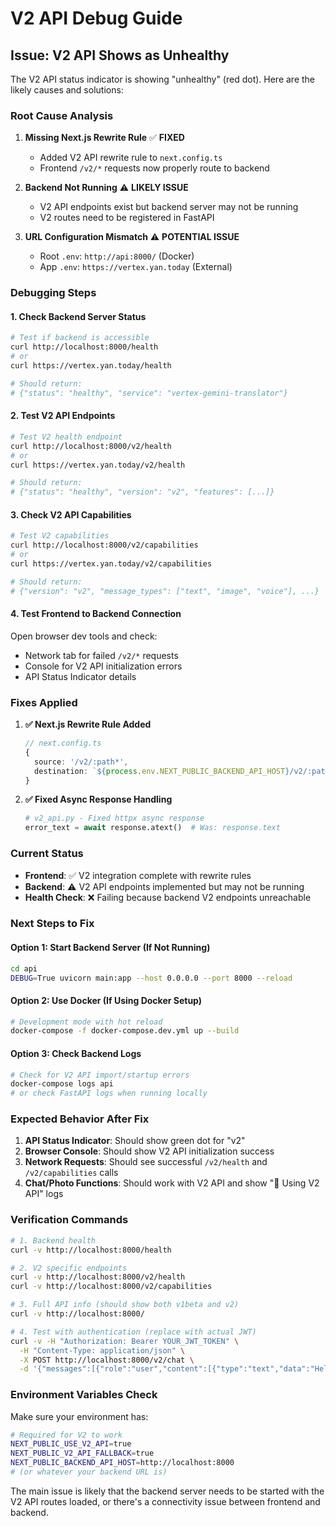 # V2 API Debug Guide

## Issue: V2 API Shows as Unhealthy

The V2 API status indicator is showing "unhealthy" (red dot). Here are the likely causes and solutions:

### Root Cause Analysis

1. **Missing Next.js Rewrite Rule** ✅ **FIXED**
   - Added V2 API rewrite rule to `next.config.ts`
   - Frontend `/v2/*` requests now properly route to backend

2. **Backend Not Running** ⚠️ **LIKELY ISSUE**
   - V2 API endpoints exist but backend server may not be running
   - V2 routes need to be registered in FastAPI

3. **URL Configuration Mismatch** ⚠️ **POTENTIAL ISSUE**
   - Root `.env`: `http://api:8000/` (Docker)
   - App `.env`: `https://vertex.yan.today` (External)

### Debugging Steps

#### 1. Check Backend Server Status
```bash
# Test if backend is accessible
curl http://localhost:8000/health
# or 
curl https://vertex.yan.today/health

# Should return:
# {"status": "healthy", "service": "vertex-gemini-translator"}
```

#### 2. Test V2 API Endpoints
```bash
# Test V2 health endpoint
curl http://localhost:8000/v2/health
# or
curl https://vertex.yan.today/v2/health

# Should return:
# {"status": "healthy", "version": "v2", "features": [...]}
```

#### 3. Check V2 API Capabilities
```bash
# Test V2 capabilities
curl http://localhost:8000/v2/capabilities
# or
curl https://vertex.yan.today/v2/capabilities

# Should return:
# {"version": "v2", "message_types": ["text", "image", "voice"], ...}
```

#### 4. Test Frontend to Backend Connection
Open browser dev tools and check:
- Network tab for failed `/v2/*` requests
- Console for V2 API initialization errors
- API Status Indicator details

### Fixes Applied

1. **✅ Next.js Rewrite Rule Added**
   ```typescript
   // next.config.ts
   {
     source: '/v2/:path*',
     destination: `${process.env.NEXT_PUBLIC_BACKEND_API_HOST}/v2/:path*`,
   }
   ```

2. **✅ Fixed Async Response Handling**
   ```python
   # v2_api.py - Fixed httpx async response
   error_text = await response.atext()  # Was: response.text
   ```

### Current Status

- **Frontend**: ✅ V2 integration complete with rewrite rules
- **Backend**: ⚠️ V2 API endpoints implemented but may not be running
- **Health Check**: ❌ Failing because backend V2 endpoints unreachable

### Next Steps to Fix

#### Option 1: Start Backend Server (If Not Running)
```bash
cd api
DEBUG=True uvicorn main:app --host 0.0.0.0 --port 8000 --reload
```

#### Option 2: Use Docker (If Using Docker Setup)
```bash
# Development mode with hot reload
docker-compose -f docker-compose.dev.yml up --build
```

#### Option 3: Check Backend Logs
```bash
# Check for V2 API import/startup errors
docker-compose logs api
# or check FastAPI logs when running locally
```

### Expected Behavior After Fix

1. **API Status Indicator**: Should show green dot for "v2"
2. **Browser Console**: Should show V2 API initialization success
3. **Network Requests**: Should see successful `/v2/health` and `/v2/capabilities` calls
4. **Chat/Photo Functions**: Should work with V2 API and show "🚀 Using V2 API" logs

### Verification Commands

```bash
# 1. Backend health
curl -v http://localhost:8000/health

# 2. V2 specific endpoints
curl -v http://localhost:8000/v2/health
curl -v http://localhost:8000/v2/capabilities

# 3. Full API info (should show both v1beta and v2)
curl -v http://localhost:8000/

# 4. Test with authentication (replace with actual JWT)
curl -v -H "Authorization: Bearer YOUR_JWT_TOKEN" \
  -H "Content-Type: application/json" \
  -X POST http://localhost:8000/v2/chat \
  -d '{"messages":[{"role":"user","content":[{"type":"text","data":"Hello"}]}],"stream":true}'
```

### Environment Variables Check

Make sure your environment has:
```bash
# Required for V2 to work
NEXT_PUBLIC_USE_V2_API=true
NEXT_PUBLIC_V2_API_FALLBACK=true
NEXT_PUBLIC_BACKEND_API_HOST=http://localhost:8000
# (or whatever your backend URL is)
```

The main issue is likely that the backend server needs to be started with the V2 API routes loaded, or there's a connectivity issue between frontend and backend.